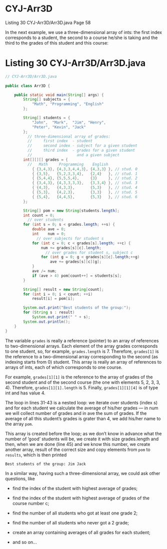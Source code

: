 # CYJ-Arr3D
Listing 30 CYJ-Arr3D/Arr3D.java Page 58

In the next example, we use a three-dimensional array of ints: the first index corresponds to a student, the second to a course he/she is taking and the third to the grades of this student and this course:  

# Listing 30 CYJ-Arr3D/Arr3D.java

```java
// CYJ-Arr3D/Arr3D.java
 
public class Arr3D {

    public static void main(String[] args) {
        String[] subjects = {
            "Math", "Programming", "English"
        };

        String[] students = {
            "John",  "Mark",  "Jim", "Henry",
            "Peter", "Kevin", "Jack"
        };
          // three-dimensional array of grades:
          //     first index  - student
          //     second index - subject for a given student
          //     third index  - grades for a given student
          //                    and a given subject
        int[][][] grades = {
          //   Math     Programming    English
            { {3,4,3}, {4,3,3,4,4,3}, {4,3,3} }, // stud. 0
            { {3,5},   {5,2,3,3,4},   {2,4}   }, // stud. 1
            { {5,4,4}, {5,5,5,4},     {3}     }, // stud. 2
            { {3,4,3}, {4,3,3,3,3},   {3,3,4} }, // stud. 3
            { {4,3},   {4,3,3},       {5,3}   }, // stud. 4
            { {5,3},   {4,2,3},       {3,3}   }, // stud. 5
            { {5,4},   {4,4,5},       {5,3}   }, // stud. 6
        };

        String[] pom = new String[students.length];
        int count = 0;
          // over students
        for (int s = 0; s < grades.length; ++s) {
            double ave = 0;
            int    num = 0;
              // over subjects for student s
            for (int c = 0; c < grades[s].length; ++c) {
                num += grades[s][c].length;
                  // over grades for student s, subject c
                for (int g = 0; g < grades[s][c].length;++g)
                    ave += grades[s][c][g];
            }
            ave /= num;
            if (ave > 4) pom[count++] = students[s];
        }

        String[] result = new String[count];
        for (int i = 0; i < count; ++i)
            result[i] = pom[i];

        System.out.print("Best students of the group:");
        for (String s : result)
            System.out.print(" " + s);
        System.out.println();
    }
}
```

The variable `grades` is really a reference (pointer) to an array of references to two-dimensional arrays. Each element of the array grades corresponds to one student, so, for example, `grades.length` is 7. Therefore, `grades[1]` is the reference to a two-dimensional array corresponding to the second (as indexing starts from 0) student. This array is really an array of references to arrays of ints, each of which corresponds to one course.  

For example, `grades[1][1]` is the reference to the array of grades of the second student and of the second course (the one with elements 5, 2, 3, 3, 4). Therefore, `grades[1][1].length` is 5. Finally, `grades[1][1][4]` is of type int and has value 4.  

The loop in lines 31-43 is a nested loop: we iterate over students (index s) and for each student we calculate the average of his/her grades — in num we will collect number of grades and in ave the sum of grades. If the average of all this student’s grades is grater than 4, we add his/her name to the array `pom`. 

This array is created before the loop; as we don’t know in advance what the number of ’good’ students will be, we create it with size grades.length and then, when we are done (line 45) and we know this number, we create another array, result of the correct size and copy elements from `pom` to `results`, which is then printed

```
Best students of the group: Jim Jack
```

In a similar way, having such a three-dimensional array, we could ask other questions, like

*  find the index of the student with highest average of grades;  

*  find the index of the student with highest average of grades of the course number c;  

*  find the number of all students who got at least one grade 2;  
  
*  find the number of all students who never got a 2 grade;  

*  create an array containing averages of all grades for each student;  

*  and so on...
